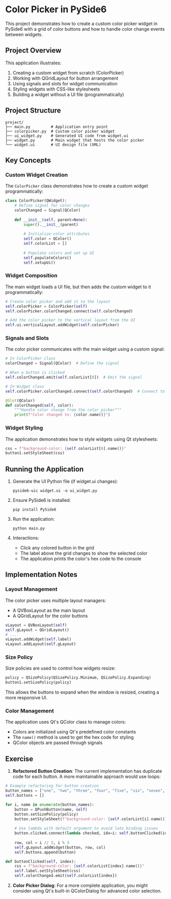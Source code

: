 # Color Picker in PySide6

This project demonstrates how to create a custom color picker widget in PySide6 with a grid of color buttons and how to handle color change events between widgets.

## Project Overview

This application illustrates:
1. Creating a custom widget from scratch (ColorPicker)
2. Working with QGridLayout for button arrangement
3. Using signals and slots for widget communication
4. Styling widgets with CSS-like stylesheets
5. Building a widget without a UI file (programmatically)

## Project Structure

```
project/
├── main.py         # Application entry point
├── colorpicker.py  # Custom color picker widget
├── ui_widget.py    # Generated UI code from widget.ui
├── widget.py       # Main widget that hosts the color picker
└── widget.ui       # UI design file (XML)
```

## Key Concepts

### Custom Widget Creation

The `ColorPicker` class demonstrates how to create a custom widget programmatically:

```python
class ColorPicker(QWidget):
    # Define signal for color changes
    colorChanged = Signal(QColor)
    
    def __init__(self, parent=None):
        super().__init__(parent)
        
        # Initialize color attributes
        self.color = QColor()
        self.colorList = []
        
        # Populate colors and set up UI
        self.populateColors()
        self.setupUi()
```

### Widget Composition

The main widget loads a UI file, but then adds the custom widget to it programmatically:

```python
# Create color picker and add it to the layout
self.colorPicker = ColorPicker(self)
self.colorPicker.colorChanged.connect(self.colorChanged)

# Add the color picker to the vertical layout from the UI
self.ui.verticalLayout.addWidget(self.colorPicker)
```

### Signals and Slots

The color picker communicates with the main widget using a custom signal:

```python
# In ColorPicker class
colorChanged = Signal(QColor)  # Define the signal

# When a button is clicked
self.colorChanged.emit(self.colorList[0])  # Emit the signal

# In Widget class
self.colorPicker.colorChanged.connect(self.colorChanged)  # Connect to slot

@Slot(QColor)
def colorChanged(self, color):
    """Handle color change from the color picker"""
    print(f"Color changed to: {color.name()}")
```

### Widget Styling

The application demonstrates how to style widgets using Qt stylesheets:

```python
css = f"background-color: {self.colorList[0].name()}"
button1.setStyleSheet(css)
```

## Running the Application

1. Generate the UI Python file (if widget.ui changes):
   ```
   pyside6-uic widget.ui -o ui_widget.py
   ```

2. Ensure PySide6 is installed:
   ```
   pip install PySide6
   ```

3. Run the application:
   ```
   python main.py
   ```

4. Interactions:
   - Click any colored button in the grid
   - The label above the grid changes to show the selected color
   - The application prints the color's hex code to the console

## Implementation Notes

### Layout Management

The color picker uses multiple layout managers:
- A QVBoxLayout as the main layout
- A QGridLayout for the color buttons

```python
vLayout = QVBoxLayout(self)
self.gLayout = QGridLayout()
# ...
vLayout.addWidget(self.label)
vLayout.addLayout(self.gLayout)
```

### Size Policy

Size policies are used to control how widgets resize:

```python
policy = QSizePolicy(QSizePolicy.Minimum, QSizePolicy.Expanding)
button1.setSizePolicy(policy)
```

This allows the buttons to expand when the window is resized, creating a more responsive UI.

### Color Management

The application uses Qt's QColor class to manage colors:

- Colors are initialized using Qt's predefined color constants
- The `name()` method is used to get the hex code for styling
- QColor objects are passed through signals

## Exercise

1. **Refactored Button Creation**: The current implementation has duplicate code for each button. A more maintainable approach would use loops:

```python
# Example refactoring for button creation
button_names = ["one", "two", "three", "four", "five", "six", "seven", "eight", "nine"]
self.buttons = []

for i, name in enumerate(button_names):
    button = QPushButton(name, self)
    button.setSizePolicy(policy)
    button.setStyleSheet(f"background-color: {self.colorList[i].name()}")
    
    # Use lambda with default argument to avoid late binding issues
    button.clicked.connect(lambda checked, idx=i: self.buttonClicked(idx))
    
    row, col = i // 3, i % 3
    self.gLayout.addWidget(button, row, col)
    self.buttons.append(button)

def buttonClicked(self, index):
    css = f"background-color: {self.colorList[index].name()}"
    self.label.setStyleSheet(css)
    self.colorChanged.emit(self.colorList[index])
```

2. **Color Picker Dialog**: For a more complete application, you might consider using Qt's built-in QColorDialog for advanced color selection.
